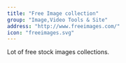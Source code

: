 ```yaml
---
title: "Free Image collection"
group: "Image,Video Tools & Site"
address: "http://www.freeimages.com/"
icon: "freeimages.svg"
---
```


Lot of free stock images collections.
